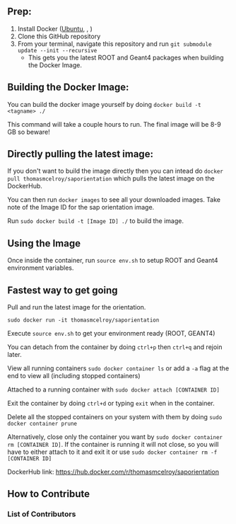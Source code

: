 ## Prep:
1. Install Docker ([Ubuntu](https://docs.docker.com/engine/install/ubuntu/), ,  )
2. Clone this GitHub repository
3. From your terminal, navigate this repository and run `git submodule update --init --recursive`
   - This gets you the latest ROOT and Geant4 packages when building the Docker Image.  

## Building the Docker Image:

You can build the docker image yourself by doing `docker build -t <tagname> ./ `

This command will take a couple hours to run. The final image will be 8-9 GB so beware! 

## Directly pulling the latest image:
If you don't want to build the image directly then you can intead do `docker pull thomasmcelroy/saporientation` which pulls the latest image on the DockerHub. 

You can then run `docker images` to see all your downloaded images. Take note of the Image ID for the sap orientation image. 

Run `sudo docker build -t [Image ID] ./` to build the image.

## Using the Image
Once inside the container, run `source env.sh` to setup ROOT and Geant4 environment variables.

## Fastest way to get going
Pull and run the latest image for the orientation.  

`sudo docker run -it thomasmcelroy/saporientation`

Execute `source env.sh` to get your environment ready (ROOT, GEANT4)

You can detach from the container by doing `ctrl+p` then `ctrl+q` and rejoin later. 

View all running containers `sudo docker container ls` or add a `-a` flag at the end to view all (including stopped containers)

Attached to a running container with `sudo docker attach [CONTAINER ID]`

Exit the container by doing `ctrl+d` or typing `exit` when in the container. 

Delete all the stopped containers on your system with them by doing `sudo docker container prune`

Alternatively, close only the container you want by `sudo docker container rm [CONTAINER ID]`. If the container is running it will not close, so you will have to either attach to it and exit it or use `sudo docker container rm -f [CONTAINER ID]`

DockerHub link: https://hub.docker.com/r/thomasmcelroy/saporientation 

## How to Contribute 


### List of Contributors
